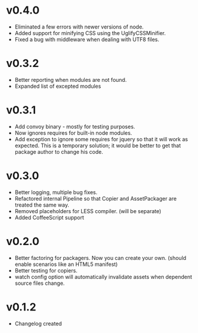# v0.4.0
  * Eliminated a few errors with newer versions of node.
  * Added support for minifying CSS using the UglifyCSSMinifier.
  * Fixed a bug with middleware when dealing with UTF8 files.
  
# v0.3.2
  * Better reporting when modules are not found.
  * Expanded list of excepted modules
  
# v0.3.1
  * Add convoy binary - mostly for testing purposes.
  * Now ignores requires for built-in node modules.
  * Add exception to ignore some requires for jquery so that it will work as
    expected. This is a temporary solution; it would be better to get that 
    package author to change his code.
    
# v0.3.0

  * Better logging, multiple bug fixes.
  * Refactored internal Pipeline so that Copier and AssetPackager are treated
    the same way.
  * Removed placeholders for LESS compiler. (will be separate)
  * Added CoffeeScript support
  
# v0.2.0

  * Better factoring for packagers. Now you can create your own. (should enable
    scenarios like an HTML5 manifest)
  * Better testing for copiers.
  * watch config option will automatically invalidate assets when dependent
    source files change.
    
# v0.1.2 

 * Changelog created
